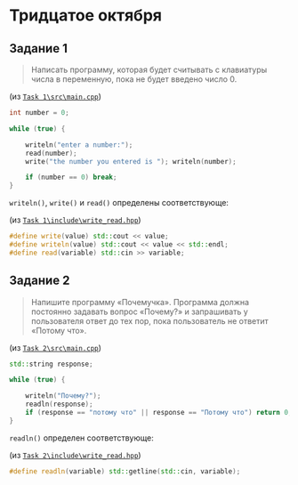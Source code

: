 # Тридцатое октября

## Задание 1

> Написать программу, которая будет считывать с клавиатуры числа в переменную, пока не будет введено число 0.

(из [`Task 1\src\main.cpp`](./Task%201/src/main.cpp))
```cpp
int number = 0;

while (true) {

	writeln("enter a number:");
	read(number);
	write("the number you entered is "); writeln(number);

	if (number == 0) break;
}
```

`writeln()`, `write()` и `read()` определены соответствующе:

(из [`Task 1\include\write_read.hpp`](./Task%201/include/write_read.hpp))

```cpp
#define write(value) std::cout << value;
#define writeln(value) std::cout << value << std::endl;
#define read(variable) std::cin >> variable;
```

## Задание 2

> Напишите программу «Почемучка». Программа должна постоянно задавать вопрос «Почему?» и запрашивать у пользователя ответ до тех пор, пока пользователь не ответит «Потому что».

(из [`Task 2\src\main.cpp`](./Task%202/src/main.cpp))
```cpp
std::string response;

while (true) {

	writeln("Почему?");
	readln(response);
	if (response == "потому что" || response == "Потому что") return 0;
}
```

`readln()` определен соответствующе:

(из [`Task 2\include\write_read.hpp`](./Task%202/include/write_read.hpp))

```cpp
#define readln(variable) std::getline(std::cin, variable);
```